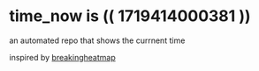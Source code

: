 # time_now is (( 1719414000381 ))

an automated repo that shows the currnent time

inspired by [breakingheatmap](https://github.com/breakingheatmap/breakingheatmap)